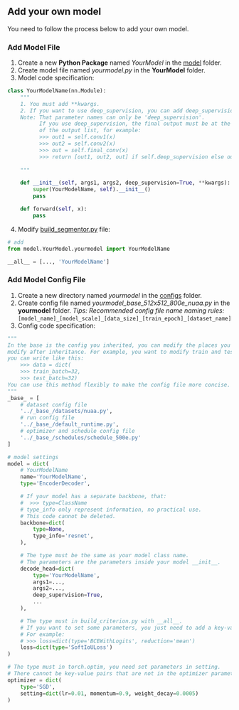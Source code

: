 ## Add your own model

You need to follow the process below to add your own model.

### Add Model File

1. Create a new **Python Package** named _YourModel_ in
   the [model](https://github.com/PANPEIWEN/Infrared-Small-Target-Segmentation-Framework/blob/main/model) folder.
2. Create model file named _yourmodel.py_ in the **YourModel** folder.
3. Model code specification:

```python
class YourModelName(nn.Module):
    """
    1. You must add **kwargs.
    2. If you want to use deep_supervision, you can add deep_supervision.
    Note: That parameter names can only be 'deep_supervision'.
          If you use deep_supervision, the final output must be at the end 
          of the output list, for example:
          >>> out1 = self.conv1(x)
          >>> out2 = self.conv2(x)
          >>> out = self.final_conv(x)
          >>> return [out1, out2, out] if self.deep_supervision else out
       
    """

    def __init__(self, args1, args2, deep_supervision=True, **kwargs):
        super(YourModelName, self).__init__()
        pass

    def forward(self, x):
        pass

```

4. Modify [build_segmentor.py](https://github.com/PANPEIWEN/Infrared-Small-Target-Segmentation-Framework/blob/main/model/build_segmentor.py)
file:

```python
# add
from model.YourModel.yourmodel import YourModelName

__all__ = [..., 'YourModelName']
```

### Add Model Config File

1. Create a new directory named _yourmodel_ in
   the [configs](https://github.com/PANPEIWEN/Infrared-Small-Target-Segmentation-Framework/blob/main/configs) folder.
2. Create config file named _yourmodel_base_512x512_800e_nuaa.py_ in the **yourmodel** folder.
   _Tips: Recommended config file name naming rules:_
   ```[model_name]_[model_scale]_[data_size]_[train_epoch]_[dataset_name]```
3. Config code specification:

```python
"""
In the base is the config you inherited, you can modify the places you need to
modify after inheritance. For example, you want to modify train and test batch,
you can write like this:
    >>> data = dict(
    >>> train_batch=32,
    >>> test_batch=32)
You can use this method flexibly to make the config file more concise.
"""
_base_ = [
    # dataset config file
    '../_base_/datasets/nuaa.py',
    # run config file
    '../_base_/default_runtime.py',
    # optimizer and schedule config file
    '../_base_/schedules/schedule_500e.py'
]

# model settings
model = dict(
    # YourModelName
    name='YourModelName',
    type='EncoderDecoder',

    # If your model has a separate backbone, that:
    #  >>> type=ClassName
    # type_info only represent information, no practical use.
    # This code cannot be deleted.
    backbone=dict(
        type=None,
        type_info='resnet',
    ),

    # The type must be the same as your model class name.
    # The parameters are the parameters inside your model __init__.
    decode_head=dict(
        type='YourModelName',
        args1=...,
        args2=...,
        deep_supervision=True,
        ...
    ),

    # The type must in build_criterion.py with __all__.
    # If you want to set some parameters, you just need to add a key-value pair after type.
    # For example:
    # >>> loss=dict(type='BCEWithLogits', reduction='mean')
    loss=dict(type='SoftIoULoss')
)

# The type must in torch.optim, you need set parameters in setting.
# There cannot be key-value pairs that are not in the optimizer parameter list here.
optimizer = dict(
    type='SGD',
    setting=dict(lr=0.01, momentum=0.9, weight_decay=0.0005)
)
```